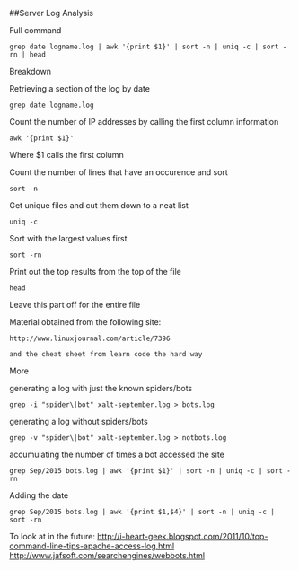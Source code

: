 ##Server Log Analysis

Full command

	grep date logname.log | awk '{print $1}' | sort -n | uniq -c | sort -rn | head

Breakdown

Retrieving a section of the log by date

	grep date logname.log

Count the number of IP addresses by calling the first column information 

	awk '{print $1}'
Where $1 calls the first column

Count the number of lines that have an occurence and sort

	sort -n

Get unique files and cut them down to a neat list

	uniq -c

Sort with the largest values first
	
	sort -rn

Print out the top results from the top of the file

	head
Leave this part off for the entire file


Material obtained from the following site:

	http://www.linuxjournal.com/article/7396

	and the cheat sheet from learn code the hard way
	
More

generating a log with just the known spiders/bots

	
	grep -i "spider\|bot" xalt-september.log > bots.log

generating a log without spiders/bots

	grep -v "spider\|bot" xalt-september.log > notbots.log

accumulating the number of times a bot accessed the site

	grep Sep/2015 bots.log | awk '{print $1}' | sort -n | uniq -c | sort -rn

Adding the date

	grep Sep/2015 bots.log | awk '{print $1,$4}' | sort -n | uniq -c | sort -rn


To look at in the future:
http://i-heart-geek.blogspot.com/2011/10/top-command-line-tips-apache-access-log.html
http://www.jafsoft.com/searchengines/webbots.html
